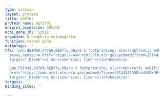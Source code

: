 ```yaml
---
type: protein
layout: protein
title: Q9VJH8
protein_name: Ugt37D1
uniprot_accession: Q9VJH8
ncbi_gene_id: '53511'
organism: Drosophila melanogaster
function: target gene
orthologs: ''
tfs: 'pan,Q8IMA8,43769,REDfly,DNase I footprinting; electrophoretic mobility shift
  assay,&ensp;<a href="https://www.ncbi.nlm.nih.gov/pubmed/?term=25144371%5Buid%5D+OR+20965965%5Buid%5D+OR+18418383%5Buid%5D"
  target="_blank"><i uk-icon="icon: link"></i>Pubmed</a>

  pan,P91943,43769,REDfly,DNase I footprinting; electrophoretic mobility shift assay,&ensp;<a
  href="https://www.ncbi.nlm.nih.gov/pubmed/?term=25144371%5Buid%5D+OR+20965965%5Buid%5D+OR+18418383%5Buid%5D"
  target="_blank"><i uk-icon="icon: link"></i>Pubmed</a>'
targets: ''
binding_sites: ''

---
```

